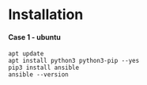# Installation

#### Case 1 - ubuntu

```
apt update
apt install python3 python3-pip --yes
pip3 install ansible
ansible --version
```